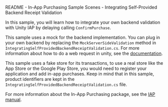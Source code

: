 README - In-App Purchasing Sample Scenes - Integrating Self-Provided Backend Receipt Validation

In this sample, you will learn how to integrate your own backend validation with Unity IAP by delaying calling `ConfirmPurchase`.

This sample uses a mock for the backend implementation. You can plug in your own backend by replacing
the `MockServerSideValidation` method in `IntegratingSelfProvidedBackendReceiptValidation.cs`.
For more information about how to do a web request in unity, see
the [documentation](https://docs.unity3d.com/6000.1/Documentation/ScriptReference/Networking.UnityWebRequest.Post.html).

This sample uses a fake store for its transactions, to use a real store like the App Store or the Google Play Store, you
would need to register your application and add in-app purchases.
Keep in mind that in this sample, product identifiers are kept in
the `IntegratingSelfProvidedBackendReceiptValidation.cs` file.

For more information about the In-App Purchasing package, see the [IAP manual](https://docs.unity.com/ugs/en-us/manual/iap/manual/overview).
